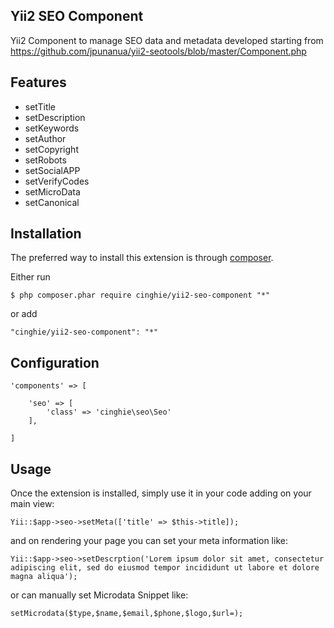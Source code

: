 Yii2 SEO Component
-------------------
Yii2 Component to manage SEO data and metadata developed starting from  
https://github.com/jpunanua/yii2-seotools/blob/master/Component.php

Features
---------

 - setTitle
 - setDescription
 - setKeywords
 - setAuthor
 - setCopyright
 - setRobots
 - setSocialAPP
 - setVerifyCodes
 - setMicroData
 - setCanonical

Installation
-------------

The preferred way to install this extension is through [composer](http://getcomposer.org/download/).

Either run

```
$ php composer.phar require cinghie/yii2-seo-component "*"
```

or add

```
"cinghie/yii2-seo-component": "*"
```

Configuration
---------------

```
'components' => [ 

    'seo' => [
        'class' => 'cinghie\seo\Seo'
    ],
    
]
```

Usage
------

Once the extension is installed, simply use it in your code adding on your main view:

```
Yii::$app->seo->setMeta(['title' => $this->title]);
```

and on rendering your page you can set your meta information like:

```
Yii::$app->seo->setDescrption('Lorem ipsum dolor sit amet, consectetur adipiscing elit, sed do eiusmod tempor incididunt ut labore et dolore magna aliqua');
```

or can manually set Microdata Snippet like:

```
setMicrodata($type,$name,$email,$phone,$logo,$url=);
```
